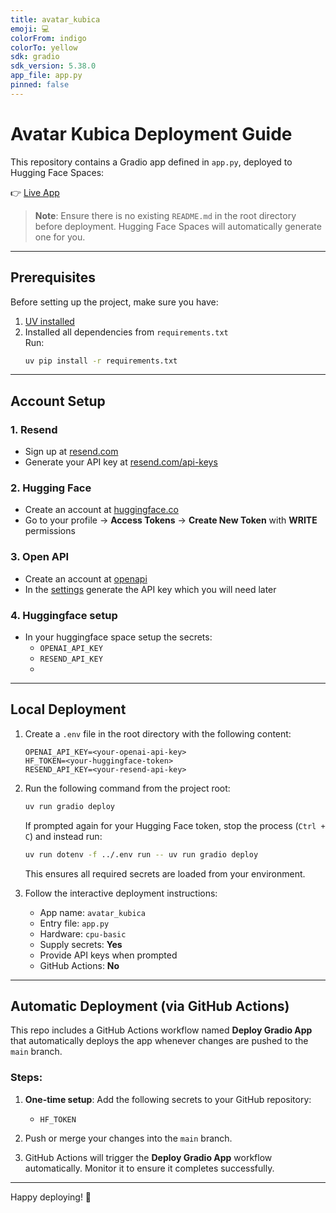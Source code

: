```yaml
---
title: avatar_kubica
emoji: 💻
colorFrom: indigo
colorTo: yellow
sdk: gradio
sdk_version: 5.38.0
app_file: app.py
pinned: false
---
```


# Avatar Kubica Deployment Guide

This repository contains a Gradio app defined in `app.py`, deployed to Hugging Face Spaces:

👉 [Live App](https://huggingface.co/spaces/kubicajuraj/avatar_kubica)

> **Note**: Ensure there is no existing `README.md` in the root directory before deployment. Hugging Face Spaces will automatically generate one for you.

---

## Prerequisites

Before setting up the project, make sure you have:

1. [UV installed](https://docs.astral.sh/uv/getting-started/installation/)
2. Installed all dependencies from `requirements.txt`  
   Run:
   ```bash
   uv pip install -r requirements.txt
   ```

---

## Account Setup

### 1. Resend

- Sign up at [resend.com](https://resend.com/)
- Generate your API key at [resend.com/api-keys](https://resend.com/api-keys)

### 2. Hugging Face

- Create an account at [huggingface.co](https://huggingface.co/)
- Go to your profile → **Access Tokens** → **Create New Token** with **WRITE** permissions

### 3. Open API

- Create an account at [openapi](https://platform.openai.com/docs/overview)
- In the [settings](https://platform.openai.com/settings/organization/api-keys) generate the API key which you will need later

### 4. Huggingface setup

- In your huggingface space setup the secrets:
  - `OPENAI_API_KEY`
  - `RESEND_API_KEY`
  - 
---

## Local Deployment

1. Create a `.env` file in the root directory with the following content:

    ```env
    OPENAI_API_KEY=<your-openai-api-key>
    HF_TOKEN=<your-huggingface-token>
    RESEND_API_KEY=<your-resend-api-key>
    ```

2. Run the following command from the project root:

    ```bash
    uv run gradio deploy
    ```

    If prompted again for your Hugging Face token, stop the process (`Ctrl + C`) and instead run:

    ```bash
    uv run dotenv -f ../.env run -- uv run gradio deploy
    ```

    This ensures all required secrets are loaded from your environment.

3. Follow the interactive deployment instructions:
    - App name: `avatar_kubica`
    - Entry file: `app.py`
    - Hardware: `cpu-basic`
    - Supply secrets: **Yes**
    - Provide API keys when prompted
    - GitHub Actions: **No**

---

## Automatic Deployment (via GitHub Actions)

This repo includes a GitHub Actions workflow named **Deploy Gradio App** that automatically deploys the app whenever changes are pushed to the `main` branch.

### Steps:

1. **One-time setup**: Add the following secrets to your GitHub repository:

    - `HF_TOKEN`

2. Push or merge your changes into the `main` branch.

3. GitHub Actions will trigger the **Deploy Gradio App** workflow automatically. Monitor it to ensure it completes successfully.

---

Happy deploying! 🚀
